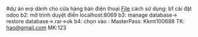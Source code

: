 #dự án erp dành cho cửa hàng bán điện thoại
[File](https://github.com/rashposh/erp-technology/releases/tag/final)
 cách sử dụng: b1 cài đặt odoo b2: mở trình duyệt điền localhost:8069 b3: manage database-> restore database->.rar->ok b4: chọn vào : MasterPass: Kkmt100688  TK: hao@gmail.com  MK:123
